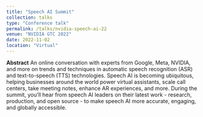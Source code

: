 ```yaml
---
title: "Speech AI Summit"
collection: talks
type: "Conference talk"
permalink: /talks/nvidia-speech-ai-22
venue: "NVIDIA GTC 2022"
date: 2022-11-02
location: "Virtual"
---
```


**Abstract** An online conversation with experts from Google, Meta, NVIDIA, and more on trends and techniques in automatic speech recognition (ASR) and text-to-speech (TTS) technologies. Speech AI is becoming ubiquitous, helping businesses around the world power virtual assistants, scale call centers, take meeting notes, enhance AR experiences, and more. During the summit, you’ll hear from speech AI leaders on their latest work - research, production, and open source - to make speech AI more accurate, engaging, and globally accessible.

